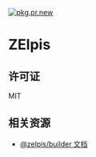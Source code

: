 [![pkg.pr.new](https://pkg.pr.new/badge/Z-TEAM-Z/zelpis)](https://pkg.pr.new/~/Z-TEAM-Z/zelpis)

# ZElpis

## 许可证

MIT

## 相关资源

- [@zelpis/builder 文档](../../docs/builder/README.md)
